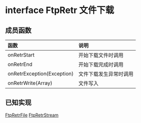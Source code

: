 interface FtpRetr 文件下载
=========================

## 成员函数

| 函数 | 说明 |
| :-- | :-- |
| onRetrStart | 开始下载文件时调用
| onRetrEnd | 开始下载完成时调用
| onRetrException(Exception) | 文件下载发生异常时调用
| onRetrWrite(Array<UInt8>) | 文件写入

## 已知实现

[FtpRetrFile](../classes/RetrAndStor.md#FtpRetrFile)
[FtpRetrStream](../classes/RetrAndStor.md#FtpRetrStream)

